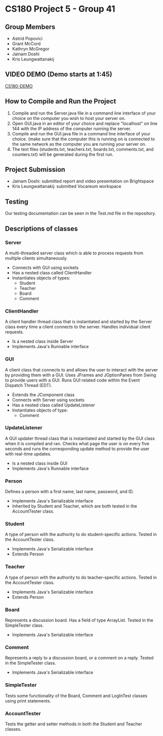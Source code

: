 # CS180 Project 5 - Group 41
## Group Members
- Astrid Popovici
- Grant McCord
- Kathryn McGregor
- Jainam Doshi
- Kris Leungwattanakij 

## VIDEO DEMO (Demo starts at 1:45)
[CS180-DEMO](https://youtu.be/Qs-JR3WUj5o)

## How to Compile and Run the Project
1) Compile and run the Server.java file in a command line interface of your choice on the computer you wish to host your server on. 
2) Open GUI.java in an editor of your choice and replace "localhost" on line 144 with the IP address of the computer running the server. 
3) Compile and run the GUI.java file in a command line interface of your choice. (make sure that the computer this is running on is connected to the same network as the computer you are running your server on.
4) The text files (students.txt, teachers.txt, boards.txt, comments.txt, and counters.txt) will be generated during the first run.

## Project Submission
- Jainam Doshi: submitted report and video presentation on Brightspace
- Kris Leungwattanakij: submitted Vocareum workspace

## Testing
Our testing documentation can be seen in the Test.md file in the repository.

## Descriptions of classes
### Server
A multi-threaded server class which is able to process requests from multiple clients simultaneously.
- Connects with GUI using sockets
- Has a nested class called ClientHandler
- Instantiates objects of types:
  - Student
  - Teacher
  - Board 
  - Comment

### ClientHandler
A client handler thread class that is instantiated and started by the Server class every time a client connects to the server.  Handles individual client requests.
- Is a nested class inside Server
- Implements Java's Runnable interface

### GUI
A client class that connects to and allows the user to interact with the server by providing them with a GUI.  Uses JFrames and JOptionPanes from Swing to provide users with a GUI.  Runs GUI related code within the Event Dispatch Thread (EDT).
- Extends the JComponent class
- Connects with Server using sockets
- Has a nested class called UpdateListener
- Instantiates objects of type:
  - Comment

### UpdateListener
A GUI updater thread class that is instantiated and started by the GUI class when it is compiled and ran.  Checks what page the user is on every five seconds and runs the corresponding update method to provide the user with real-time updates.
- Is a nested class inside GUI
- Implements Java's Runnable interface

### Person
Defines a person with a first name, last name, password, and ID.  
- Implements Java's Serializable interface
- Inherited by Student and Teacher, which are both tested in the AccountTester class.

### Student 
A type of person with the authority to do student-specific actions.  Tested in the AccountTester class.
- Implements Java's Serializable interface
- Extends Person

### Teacher 
A type of person with the authority to do teacher-specific actions.  Tested in the AccountTester class.
- Implements Java's Serializable interface
- Extends Person
  
### Board
Represents a discussion board.  Has a field of type ArrayList<Comment>.  Tested in the SimpleTester class.  
- Implements Java's Serializable interface

### Comment
Represents a reply to a discussion board, or a comment on a reply.  Tested in the SimpleTester class.
- Implements Java's Serializable interface

### SimpleTester
Tests some functionality of the Board, Comment and LogInTest classes using print statements.

### AccountTester
Tests the getter and setter methods in both the Student and Teacher classes.
